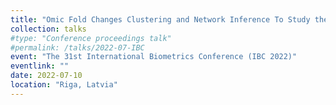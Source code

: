 ```yaml
---
title: "Omic Fold Changes Clustering and Network Inference To Study the Radiation Response of Endothelial Cells"
collection: talks
#type: "Conference proceedings talk"
#permalink: /talks/2022-07-IBC
event: "The 31st International Biometrics Conference (IBC 2022)"
eventlink: ""
date: 2022-07-10
location: "Riga, Latvia"
---
```


